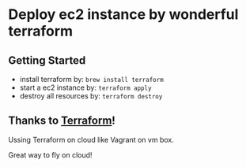 # Deploy ec2 instance by wonderful terraform

## Getting Started

* install terraform by: `brew install terraform`
* start a ec2 instance  by: `terraform apply`
* destroy all resources by: `terraform destroy`

## Thanks to [Terraform](https://www.terraform.io/intro/index.html)!

Ussing Terraform on cloud like Vagrant on vm box.

Great way to fly on cloud!
